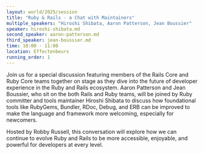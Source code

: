 ```yaml
---
layout: world/2025/session
title: "Ruby & Rails - a Chat with Maintainers"
multiple_speakers: "Hiroshi Shibata, Aaron Patterson, Jean Boussier"
speaker: hiroshi-shibata.md
second_speaker: aaron-patterson.md
third_speaker: jean-boussier.md
time: 10:00 - 11:00
location: Effectenbeurs
running_order: 1
---
```


Join us for a special discussion featuring members of the Rails Core and Ruby Core teams together on stage as they dive into the future of developer experience in the Ruby and Rails ecosystem. Aaron Patterson and Jean Boussier, who sit on the both Rails and Ruby teams, will be joined by Ruby committer and tools maintainer Hiroshi Shibata to discuss how foundational tools like RubyGems, Bundler, RDoc, Debug, and ERB can be improved to make the language and framework more welcoming, especially for newcomers. 

Hosted by Robby Russell, this conversation will explore how we can continue to evolve Ruby and Rails to be more accessible, enjoyable, and powerful for developers at every level.
